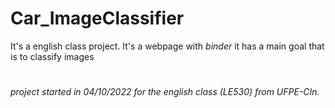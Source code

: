 # Car_ImageClassifier
It's a english class project. It's a webpage with *binder* it has a main goal that is to classify images

#
###### *project started in 04/10/2022 for the english class (LE530) from UFPE-CIn.* 
